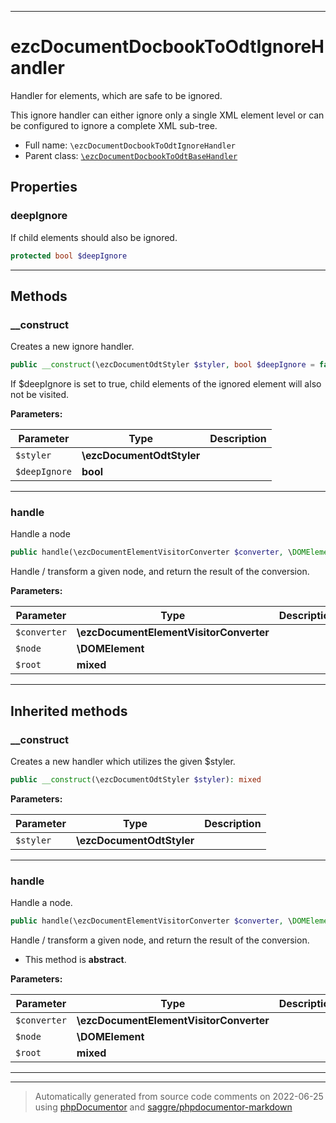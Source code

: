 ***

# ezcDocumentDocbookToOdtIgnoreHandler

Handler for elements, which are safe to be ignored.

This ignore handler can either ignore only a single XML element level or can
be configured to ignore a complete XML sub-tree.

* Full name: `\ezcDocumentDocbookToOdtIgnoreHandler`
* Parent class: [`\ezcDocumentDocbookToOdtBaseHandler`](./ezcDocumentDocbookToOdtBaseHandler.md)



## Properties


### deepIgnore

If child elements should also be ignored.

```php
protected bool $deepIgnore
```






***

## Methods


### __construct

Creates a new ignore handler.

```php
public __construct(\ezcDocumentOdtStyler $styler, bool $deepIgnore = false): mixed
```

If $deepIgnore is set to true, child elements of the ignored element
will also not be visited.






**Parameters:**

| Parameter | Type | Description |
|-----------|------|-------------|
| `$styler` | **\ezcDocumentOdtStyler** |  |
| `$deepIgnore` | **bool** |  |




***

### handle

Handle a node

```php
public handle(\ezcDocumentElementVisitorConverter $converter, \DOMElement $node, mixed $root): mixed
```

Handle / transform a given node, and return the result of the
conversion.






**Parameters:**

| Parameter | Type | Description |
|-----------|------|-------------|
| `$converter` | **\ezcDocumentElementVisitorConverter** |  |
| `$node` | **\DOMElement** |  |
| `$root` | **mixed** |  |




***


## Inherited methods


### __construct

Creates a new handler which utilizes the given $styler.

```php
public __construct(\ezcDocumentOdtStyler $styler): mixed
```








**Parameters:**

| Parameter | Type | Description |
|-----------|------|-------------|
| `$styler` | **\ezcDocumentOdtStyler** |  |




***

### handle

Handle a node.

```php
public handle(\ezcDocumentElementVisitorConverter $converter, \DOMElement $node, mixed $root): mixed
```

Handle / transform a given node, and return the result of the
conversion.


* This method is **abstract**.



**Parameters:**

| Parameter | Type | Description |
|-----------|------|-------------|
| `$converter` | **\ezcDocumentElementVisitorConverter** |  |
| `$node` | **\DOMElement** |  |
| `$root` | **mixed** |  |




***


***
> Automatically generated from source code comments on 2022-06-25 using [phpDocumentor](http://www.phpdoc.org/) and [saggre/phpdocumentor-markdown](https://github.com/Saggre/phpDocumentor-markdown)
